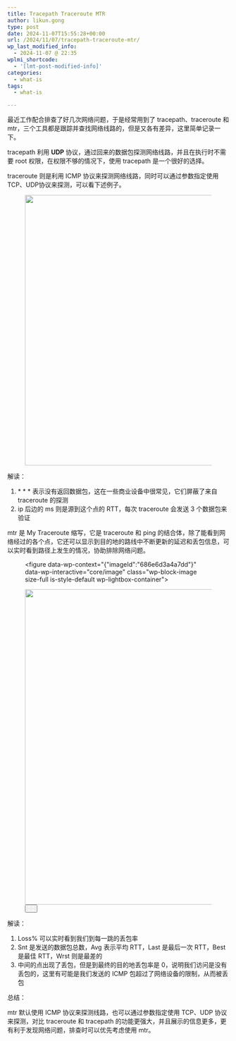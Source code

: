 ```yaml
---
title: Tracepath Traceroute MTR
author: likun.gong
type: post
date: 2024-11-07T15:55:28+00:00
url: /2024/11/07/tracepath-traceroute-mtr/
wp_last_modified_info:
  - 2024-11-07 @ 22:35
wplmi_shortcode:
  - '[lmt-post-modified-info]'
categories:
  - what-is
tags:
  - what-is

---
```

最近工作配合排查了好几次网络问题，于是经常用到了 tracepath、traceroute 和 mtr，三个工具都是跟踪并查找网络线路的，但是又各有差异，这里简单记录一下。

tracepath 利用 **UDP** 协议，通过回来的数据包探测网络线路，并且在执行时不需要 root 权限，在权限不够的情况下，使用 tracepath 是一个很好的选择。

traceroute 则是利用 ICMP 协议来探测网络线路，同时可以通过参数指定使用 TCP、UDP协议来探测，可以看下述例子。<figure class="wp-block-image size-large">

<img loading="lazy" decoding="async" width="1024" height="614" src="https://glog.likungong.com/wp-content/uploads/2024/11/1730992444034-1024x614.jpg" alt="" class="wp-image-275" srcset="https://glog.likungong.com/wp-content/uploads/2024/11/1730992444034-1024x614.jpg 1024w, https://glog.likungong.com/wp-content/uploads/2024/11/1730992444034-300x180.jpg 300w, https://glog.likungong.com/wp-content/uploads/2024/11/1730992444034-768x460.jpg 768w, https://glog.likungong.com/wp-content/uploads/2024/11/1730992444034.jpg 1452w" sizes="auto, (max-width: 1024px) 100vw, 1024px" /> </figure> 

解读：

<ol class="wp-block-list">
  <li>
    * * * 表示没有返回数据包，这在一些商业设备中很常见，它们屏蔽了来自 traceroute 的探测
  </li>
  <li>
    ip 后边的 ms 则是源到这个点的 RTT，每次 traceroute 会发送 3 个数据包来验证
  </li>
</ol>

mtr 是 My Traceroute 缩写，它是 traceroute 和 ping 的结合体，除了能看到网络经过的各个点，它还可以显示到目的地的路线中不断更新的延迟和丢包信息，可以实时看到路径上发生的情况，协助排除网络问题。<figure class="wp-block-gallery has-nested-images columns-default is-cropped wp-block-gallery-5 is-layout-flex wp-block-gallery-is-layout-flex"> <figure data-wp-context="{"imageId":"686e6d3a4a7dd"}" data-wp-interactive="core/image" class="wp-block-image size-full is-style-default wp-lightbox-container">

<img loading="lazy" decoding="async" width="2560" height="716" data-wp-class--hide="state.isContentHidden" data-wp-class--show="state.isContentVisible" data-wp-init="callbacks.setButtonStyles" data-wp-on-async--click="actions.showLightbox" data-wp-on-async--load="callbacks.setButtonStyles" data-wp-on-async-window--resize="callbacks.setButtonStyles" data-id="279" src="https://glog.likungong.com/wp-content/uploads/2024/11/1730992747686-1-scaled.jpg" alt="" class="wp-image-279" srcset="https://glog.likungong.com/wp-content/uploads/2024/11/1730992747686-1-scaled.jpg 2560w, https://glog.likungong.com/wp-content/uploads/2024/11/1730992747686-1-300x84.jpg 300w, https://glog.likungong.com/wp-content/uploads/2024/11/1730992747686-1-1024x287.jpg 1024w, https://glog.likungong.com/wp-content/uploads/2024/11/1730992747686-1-768x215.jpg 768w, https://glog.likungong.com/wp-content/uploads/2024/11/1730992747686-1-1536x430.jpg 1536w, https://glog.likungong.com/wp-content/uploads/2024/11/1730992747686-1-2048x573.jpg 2048w" sizes="auto, (max-width: 2560px) 100vw, 2560px" /> 
			<button
			class="lightbox-trigger"
			type="button"
			aria-haspopup="dialog"
			aria-label="放大"
			data-wp-init="callbacks.initTriggerButton"
			data-wp-on-async--click="actions.showLightbox"
			data-wp-style--right="state.imageButtonRight"
			data-wp-style--top="state.imageButtonTop"
		> <svg xmlns="http://www.w3.org/2000/svg" width="12" height="12" fill="none" viewBox="0 0 12 12"> <path fill="#fff" d="M2 0a2 2 0 0 0-2 2v2h1.5V2a.5.5 0 0 1 .5-.5h2V0H2Zm2 10.5H2a.5.5 0 0 1-.5-.5V8H0v2a2 2 0 0 0 2 2h2v-1.5ZM8 12v-1.5h2a.5.5 0 0 0 .5-.5V8H12v2a2 2 0 0 1-2 2H8Zm2-12a2 2 0 0 1 2 2v2h-1.5V2a.5.5 0 0 0-.5-.5H8V0h2Z" /> </svg> </button></figure> </figure> 

解读：

<ol class="wp-block-list">
  <li>
    Loss% 可以实时看到我们到每一跳的丢包率
  </li>
  <li>
    Snt 是发送的数据包总数，Avg 表示平均 RTT，Last 是最后一次 RTT，Best 是最佳 RTT，Wrst 则是最差的
  </li>
  <li>
    中间的点出现了丢包，但是到最终的目的地丢包率是 0，说明我们访问是没有丢包的，这里有可能是我们发送的 ICMP 包超过了网络设备的限制，从而被丢包
  </li>
</ol>

总结：

mtr 默认使用 ICMP 协议来探测线路，也可以通过参数指定使用 TCP、UDP 协议来探测，对比 traceroute 和 tracepath 的功能更强大，并且展示的信息更多，更有利于发现网络问题，排查时可以优先考虑使用 mtr。